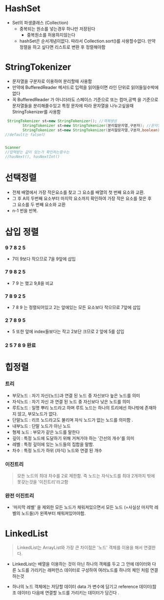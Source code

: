 # HashSet
- Set의 파생클래스 (Collection)
  - 중복되는 원소를 넣는경우 하나만 저장된다
    - 중복원소를 허용하지않는다
  - hashSet은 순서개념이없다. 따라서 Collection.sort()를 사용할수없다. 만약정렬을 하고 싶다면 리스트로 변환 후 정렬해야함 

# StringTokenizer

- 문자열을 구분자로 이용하여 분리할때 사용함
- 만약에 BufferedReader 메서드로 입력을 읽어들이면 라인 단위로 읽어들일수박에없다
- 꼭 BufferedReader 가 아니더라도 스페이스 기준으로 또는 컴마,공백 을 기준으로 문자열들을 분리해줄수있고 특정 문자에 따라 문자열을 나누고싶을때
  StringTokenizer를 사용함

```java
 StringTokenizer st=new StringTokenizer(); //객체생성
        StringTokenizer st=new StringTokenizer(분리할문자열,구분자); //문자열분리
        StringTokenizer st=new StringTokenizer(분리할문자열,구분자,boolean); // boolean은 구분자로 분리된 문자열을 토큰에 포함시키냐 여부 
//default는 false다 

```

```java

Scanner
//압력받는 값이 있는가 확인하는함수는 
//hasNext(), hasNextInt()
```

# 선택정렬

- 전체 배열에서 가장 작은요소를 찾고 그 요소를 배열의 첫 번째 요소와 교환.
- 그 후 A의 두번째 요소부터 마지막 요소까지 확인하여 가장 작은 요소를 찾은 후 <br/>
  그 요소를 두 번째 요소와 교환
- n-1 번을 반복.

# 삽입 정렬

### 9 7 8 2 5

- 7이 9보다 작으므로 7을 9앞에 삽입

### 7 9 8 2 5

- 7 9 는 했고 9,8을 비교

### 7 8 9 2 5

- 7 8 9 는 정렬되어있고 2는 앞에있는 모든 요소보다 작으므로 7앞에 삽입

### 2 7 8 9 5

- 5 또한 앞에 index들보다는 작고 2보단 크므로 2 앞에 5를 삽입

### 2 5 7 8 9 완료

# 힙정렬

### 트리

- 부모노드 : 자기 자신(노드)과 연결 된 노드 중 자신보다 높은 노드를 의미
- 자식노드 : 자기 자신 과 연결 된 노드 중 자신보다 낮은 노드를 의미
- 루트노드 : 일명 뿌리 노드라고 하며 루트 노드는 하나의 트리에선 하나밖에 존재하지 않고, 부모노드가 없다.
- 단말노드 : 리프 노드라고도 불리며 자식 노드가 없는 노드를 의미함 .
- 내부노드 : 단말 노드가 아닌 노드
- 형제 노드 : 부모가 같은 노드를 말한다
- 깊이 : 특정 노드에 도달하기 위해 거쳐가야 하는 '간선의 개수'를 의미
- 레벨 : 특정 깊이에 있는 노드들의 집합을 말함.
- 차수 : 특정 노드가 하위 (자식) 노드와 연결 된 개수

### 이진트리

> 모든 노드의 최대 차수를 2로 제한함. 즉 노드는 자식노드를 최대 2개까지 밖에 못갖는것을 '이진트리'라고함

### 완전 이진트리

- '마지막 레벨' 을 제외한 모든 노드가 채워져있으면서 모든 노드 (=사실상 마지막 레벨의 노드들)가
  왼쪽부터 채워져있어야함.

# LinkedList

> LinkedList는 ArrayList와 가장 큰 차이점은 '노드' 객체를 이용을 해서 연결한다.

- LinkedList는 배열을 이용하는 것이 아닌 하나의 객체를 두고 그 안에 데이터와 다른 노드를 가리키는 래퍼런스 데이터로
  구성하여 여러노드를 하나의 체인 처럼 연결하는것

- 하나의 노드 객체에는 저당할 데이터 data 가 변수에 담기고 reference 데이터(참조 데이터) 다음에 연결할 노드를 가리키는 데이터가 담긴다 .


